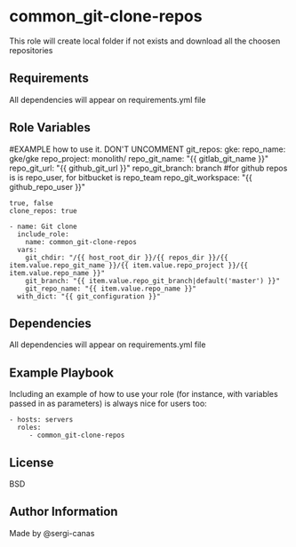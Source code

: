 common_git-clone-repos
=========

This role will create local folder if not exists and download all the choosen repositories

Requirements
------------

All dependencies will appear on requirements.yml file

Role Variables
--------------
#EXAMPLE how to use it. DON'T UNCOMMENT
    git_repos:
       gke:
         repo_name: gke/gke
         repo_project: monolith/
         repo_git_name: "{{ gitlab_git_name }}"
         repo_git_url: "{{ github_git_url }}"
         repo_git_branch: branch
         #for github repos is is repo_user, for bitbucket is repo_team
         repo_git_workspace: "{{ github_repo_user }}"

    true, false
    clone_repos: true
    
    - name: Git clone
      include_role:
        name: common_git-clone-repos
      vars:
        git_chdir: "/{{ host_root_dir }}/{{ repos_dir }}/{{ item.value.repo_git_name }}/{{ item.value.repo_project }}/{{ item.value.repo_name }}"
        git_branch: "{{ item.value.repo_git_branch|default('master') }}"
        git_repo_name: "{{ item.value.repo_name }}"
      with_dict: "{{ git_configuration }}"


Dependencies
------------

All dependencies will appear on requirements.yml file

Example Playbook
----------------

Including an example of how to use your role (for instance, with variables passed in as parameters) is always nice for users too:

    - hosts: servers
      roles:
         - common_git-clone-repos

License
-------

BSD

Author Information
------------------
Made by @sergi-canas
